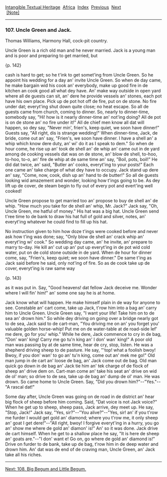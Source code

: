 [Intangible Textual Heritage](../../index)  [Africa](../index) 
[Index](index)  [Previous](jas106)  [Next](jas108)   
 [\[Note\]](jas107n)

------------------------------------------------------------------------

### 107. Uncle Green and Jack.

Thomas Williams, Harmony Hall, cock-pit country.

Uncle Green is a rich old man and he never married. Jack is a young man
and is poor and preparing to get married, but

{p. 142}

cash is hard to get; so he t'ink to get somet'ing from Uncle Green. So
he appoint his wedding for a day an' invite Uncle Green. So when de day
came, he make bargain wid his cook an' everybody, make up good fire in
de kitchen an cook good all what dey have. An' make way outside in open
yard where all de guests can sit, an' dere he provide vessels an'
stones, each pot have his own place. Pick up de pot hot off de fire, put
on de stone. No fire under dat; everyt'ing shut down quite close; no
heat escape. So all de guests came from church, coming to dinner. So,
nearly to dinner-time, somebody say, "Hi! how is it nearly dinner-time
an' not'ing doing? All de pot is on de stone an' no fire under it!" All
de chief men know all dat will happen, so dey say, "Never min', frien's,
keep quiet, we soon have dinner!" Guests say, "All right, dis is strange
wedding!" When dinner-time, Jack, de bride, come out an' say, "Frien's,
we soon have dinner. I have a shell an' a whip which know dere duty, an'
wi' do it as I speak to dem." So when de hour come, he rise up an' took
de shell an' de whip an' came out in de yard among de cooking vessels
dat was on de stone, an' blow de shell, to-hoo, to-hoo, to-o, an' fire
de whip at de same time an' say, "Boil, pots, boil!" He did dat twice,
an' said, "Butler an' cooks, everyt'ing to your posts!" Each one came
an' take charge of what dey have to occupy. Jack stand up dere an' say,
"Come, now, cook, dish up an' hand to de butter!" So all de guests
looking wid amazement and wonder, looking how t'ings going to be. As dey
lift up de cover, de steam begin to fly out of every pot and evert'ing
well cooked!

Uncle Green propose to get married too an' propose to buy de shell an'
de whip. "How much you take for de shell an' whip, Mr. Jack?" Jack say,
"Oh, Uncle Green, me hatful of money." His hat was a big hat. Uncle
Green send t'ree time to de bank to draw his hat full of gold and
silver, notes, an' everyt'ing whatever he could find to fill up his hat.

No instruction given to him how doze t'ings were cooked before and never
ask how t'ing was done; say, "Only blow de shell an' crack whip an'
everyt'ing wi' cook." So wedding day came, an' he invite, an' prepare to
marry to-day. He kill an' cut up an' put up everyt'ing in de pot wid
cold water, put on de cold stone outside in de yard. When de hour for
dinner come, say, "Frien's, keep quiet; we soon have dinner." De same
t'ing as Jack said before he said, only not'ing of fire. So as de cook
take up de cover, everyt'ing is raw same way

{p. 143}

as it was put in. Say, "Good heavens! dat fellow Jack deceive me. Wonder
where I will fin' him!" an' some one say he is at home.

Jack know what will happen. He make himself plain in de way for anyone
to see. Constable an' cart come, take up Jack, t'row him into a bag an'
carry him to Uncle Green. Uncle Green say, "I want your life! Take him
on to de sea an' drown him." So while dey driving on going over a bridge
nearly got to de sea, Jack said to de cart-man, "You driving me on an'
you forget you' valuable golden horse-whip! Put me on de water-table at
de road-side lef' me dere, go for you' whip." While he dere, Jack
commence to cry in de bag, "Don' wan' king! Carry me go tu'n king an' I
don' wan' king!" A poor old man was passing by at de same time, hear de
cry, stop, listen. He was a shepherd driving sheep to de pasture. He
say, "'top! what a foolish bwoy! Bwoy, if you don' wan' to go an' tu'n
king, come out an' mek me go!" Old man jump in de cart an' loose de bag,
an' Jack come out de bag. Old man quick go down in de bag an' Jack tie
him an' tek charge of de flock of sheep an' drive dem on. Cart-man come
an' take his seat an' drive on wid de ol' man; so drive to de sea, take
up de bag an' dump de ol' man. He was drown. So came home to Uncle
Green. Say, "Did you drown him?"--"Yes."--"A rascal dat!"

Some day after, Uncle Green was going on de road in de district an' hear
big flock of sheep before him coming. Said, "Dat voice is not Jack
voice?" When he get up to sheep, sheep pass, Jack arrive, dey meet up.
He say, "Stop, Jack!" Jack say, "Yes, sir?"--"You alive?"--"Yes, sir!
an' if you t'row me furder I would get gold an' diamond; where you t'row
me, it only sheep an' goat I get dere!"--"All right, bwoy! I forgive
everyt'ing in a hurry, you go an' show me where de gold an' diamon' is!"
An' so it was done. Jack drive de cart himself. When he get to a shallow
place he say, "It is here de sheep an' goats are."--"I don' want e! Go
on, go where de gold an' diamond is!" Drive on furder to de bank, take
up de bag, t'row him in de deep water and drown him. An' dat was de end
of de craving man, Uncle Green, an' Jack take all his riches.

------------------------------------------------------------------------

[Next: 108. Big Begum and Little Begum.](jas108)
